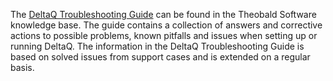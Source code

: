 The [DeltaQ Troubleshooting Guide](https://kb.theobald-software.com/troubleshooting/deltaq-troubleshooting-guide) can be found in the Theobald Software knowledge base. 
The guide contains a collection of answers and corrective actions to possible problems, known pitfalls and issues when setting up or running DeltaQ.
The information in the DeltaQ Troubleshooting Guide is based on solved issues from support cases and is extended on a regular basis. 
